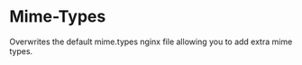 Mime-Types
==========

Overwrites the default mime.types nginx file allowing you to add extra mime types.